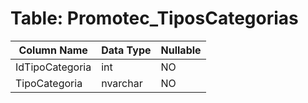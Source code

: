 # Table: Promotec_TiposCategorias

| Column Name | Data Type | Nullable |
|-------------|-----------|----------|
| IdTipoCategoria | int | NO |
| TipoCategoria | nvarchar | NO |
